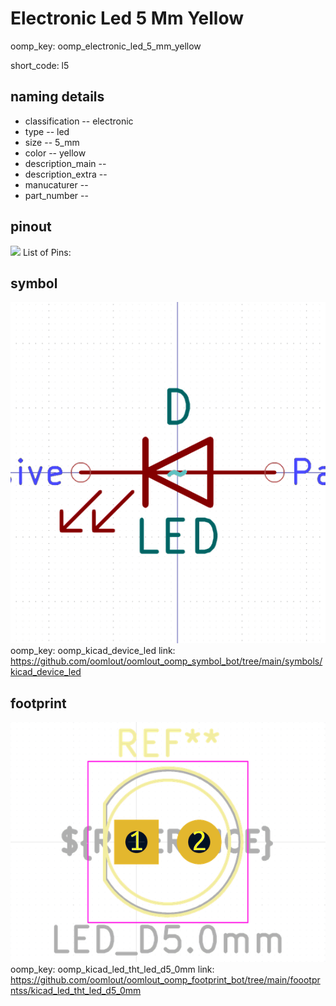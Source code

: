 # Electronic Led 5 Mm Yellow
oomp_key: oomp_electronic_led_5_mm_yellow  

short_code: l5
## naming details
* classification -- electronic
* type -- led
* size -- 5_mm
* color -- yellow
* description_main -- 
* description_extra -- 
* manucaturer -- 
* part_number -- 
## pinout
![](working_pinout_600.png)
List of Pins:

## symbol

![](symbol/0/working/working_600.png)
oomp_key: oomp_kicad_device_led
link: https://github.com/oomlout/oomlout_oomp_symbol_bot/tree/main/symbols/kicad_device_led


## footprint

![](footprint/0/working/working_600.png)
oomp_key: oomp_kicad_led_tht_led_d5_0mm
link: https://github.com/oomlout/oomlout_oomp_footprint_bot/tree/main/foootprntss/kicad_led_tht_led_d5_0mm
